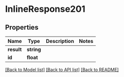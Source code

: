 # InlineResponse201

## Properties
Name | Type | Description | Notes
------------ | ------------- | ------------- | -------------
**result** | **string** |  | 
**id** | **float** |  | 

[[Back to Model list]](../../README.md#documentation-for-models) [[Back to API list]](../../README.md#documentation-for-api-endpoints) [[Back to README]](../../README.md)

